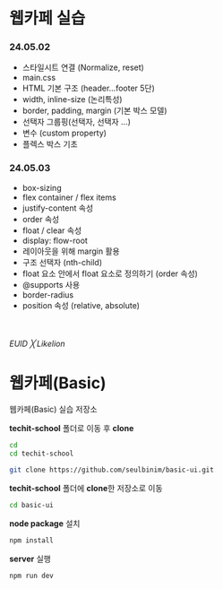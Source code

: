 # 웹카페 실습

### 24.05.02

- 스타일시트 연결 (Normalize, reset)
- main.css
- HTML 기본 구조 (header...footer 5단)
- width, inline-size (논리특성)
- border, padding, margin (기본 박스 모델)
- 선택자 그룹핑(선택자, 선택자 ...)
- 변수 (custom property)
- 플렉스 박스 기초


### 24.05.03

- box-sizing
- flex container / flex items
- justify-content 속성
- order 속성
- float / clear 속성
- display: flow-root
- 레이아웃을 위해 margin 활용
- 구조 선택자 (nth-child)
- float 요소 안에서 float 요소로 정의하기 (order 속성)
- @supports 사용
- border-radius
- position 속성 (relative, absolute)


&nbsp;


###### EUID ╳ Likelion

# 웹카페(Basic)

웹카페(Basic) 실습 저장소

**techit-school** 폴더로 이동 후 **clone** 

```sh
cd
cd techit-school
```

```sh
git clone https://github.com/seulbinim/basic-ui.git
```

**techit-school** 폴더에 **clone**한 저장소로 이동   

```sh
cd basic-ui
```

**node package** 설치   

```sh
npm install
```

**server** 실행   

```sh
npm run dev
```

